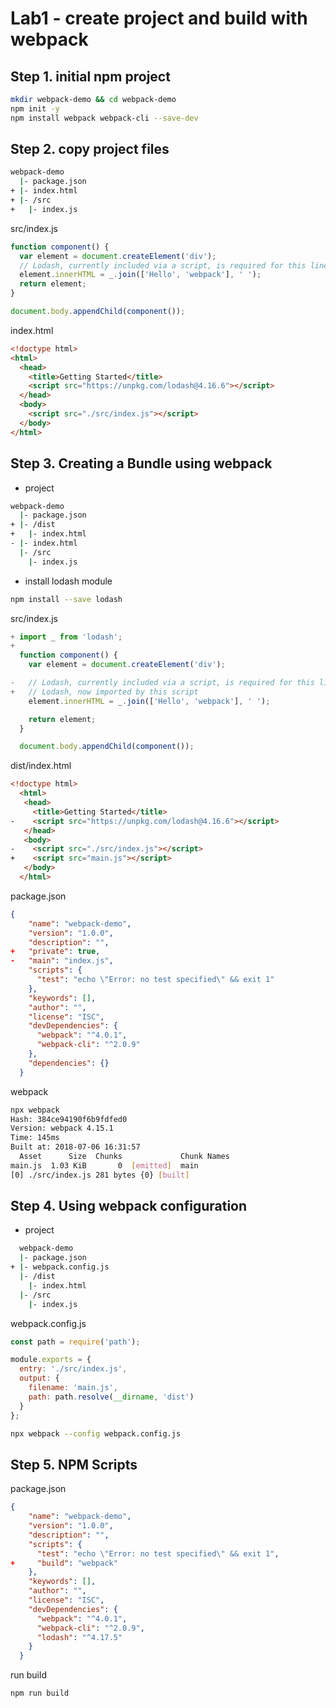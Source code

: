 # Lab1 - create project and build with webpack

## Step 1. initial npm project

```bash
mkdir webpack-demo && cd webpack-demo
npm init -y
npm install webpack webpack-cli --save-dev
```

## Step 2. copy project files

```bash
webpack-demo
  |- package.json
+ |- index.html
+ |- /src
+   |- index.js
```

src/index.js

```js
function component() {
  var element = document.createElement('div');
  // Lodash, currently included via a script, is required for this line to work
  element.innerHTML = _.join(['Hello', 'webpack'], ' ');
  return element;
}

document.body.appendChild(component());
```

index.html

```html
<!doctype html>
<html>
  <head>
    <title>Getting Started</title>
    <script src="https://unpkg.com/lodash@4.16.6"></script>
  </head>
  <body>
    <script src="./src/index.js"></script>
  </body>
</html>
```

## Step 3. Creating a Bundle using webpack

- project

```bash
webpack-demo
  |- package.json
+ |- /dist
+   |- index.html
- |- index.html
  |- /src
    |- index.js
```

- install lodash module

```bash
npm install --save lodash
```

src/index.js

```js
+ import _ from 'lodash';
+
  function component() {
    var element = document.createElement('div');

-   // Lodash, currently included via a script, is required for this line to work
+   // Lodash, now imported by this script
    element.innerHTML = _.join(['Hello', 'webpack'], ' ');

    return element;
  }

  document.body.appendChild(component());
```

dist/index.html

```html
<!doctype html>
  <html>
   <head>
     <title>Getting Started</title>
-    <script src="https://unpkg.com/lodash@4.16.6"></script>
   </head>
   <body>
-    <script src="./src/index.js"></script>
+    <script src="main.js"></script>
   </body>
  </html>
```

package.json

```json
{
    "name": "webpack-demo",
    "version": "1.0.0",
    "description": "",
+   "private": true,
-   "main": "index.js",
    "scripts": {
      "test": "echo \"Error: no test specified\" && exit 1"
    },
    "keywords": [],
    "author": "",
    "license": "ISC",
    "devDependencies": {
      "webpack": "^4.0.1",
      "webpack-cli": "^2.0.9"
    },
    "dependencies": {}
  }
```

webpack

```bash
npx webpack
Hash: 384ce94190f6b9fdfed0
Version: webpack 4.15.1
Time: 145ms
Built at: 2018-07-06 16:31:57
  Asset      Size  Chunks             Chunk Names
main.js  1.03 KiB       0  [emitted]  main
[0] ./src/index.js 281 bytes {0} [built]

```

## Step 4. Using webpack configuration

- project

```bash
  webpack-demo
  |- package.json
+ |- webpack.config.js
  |- /dist
    |- index.html
  |- /src
    |- index.js
```

webpack.config.js

```js
const path = require('path');

module.exports = {
  entry: './src/index.js',
  output: {
    filename: 'main.js',
    path: path.resolve(__dirname, 'dist')
  }
};
```

```bash
npx webpack --config webpack.config.js
```

## Step 5. NPM Scripts

package.json

```json
{
    "name": "webpack-demo",
    "version": "1.0.0",
    "description": "",
    "scripts": {
      "test": "echo \"Error: no test specified\" && exit 1",
+     "build": "webpack"
    },
    "keywords": [],
    "author": "",
    "license": "ISC",
    "devDependencies": {
      "webpack": "^4.0.1",
      "webpack-cli": "^2.0.9",
      "lodash": "^4.17.5"
    }
  }
```

run build

```bash
npm run build
```
